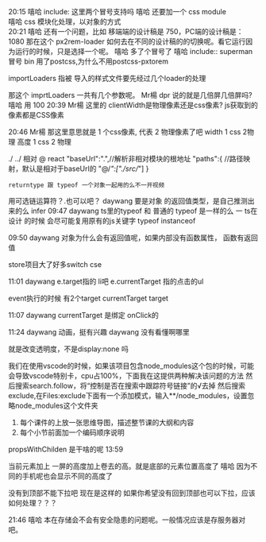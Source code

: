 20:15
嘻哈
include: 这里两个冒号支持吗 
嘻哈
还要加一个 css module  
嘻哈
css 模块化处理，以对象的方式  
20:21
嘻哈
还有一个问题，比如 移端端的设计稿是 750，PC端的设计稿是：1080 那在这个  px2rem-loader 如何去在不同的设计稿的的切换呢。看它运行因为运行的时候，只是选择一个呢。 
嘻哈
多了个冒号了 
嘻哈
include:: 
superman
冒号 
bin
用了postcss,为什么不用postcss-pxtorem 


importLoaders 指被 导入的样式文件要先经过几个loader的处理



那这个 imprtLoaders 一共有几个参数呢。 
Mr楊
dpr 说的就是几倍屏几倍屏吗? 
嘻哈
用 100 
20:39
Mr楊
这里的 clientWidth是物理像素还是css像素? 
js获取到的像素都是CSS像素


20:46
Mr楊
那这里意思就是 1 个css像素, 代表 2 物理像素了吧 
width 1 css 2物理
高度  1 css 2 物理

./ ../ 相对
@
react
"baseUrl":".",//解析非相对模块的根地址
    "paths":{ //路径映射，默认是相对于baseUrl的
      "@/*":["./src/*"]
    }

    returntype 跟 typeof 一个对象一起用的么不一开视频

    


用可选链运算符？.也可以吧？ 
daywang
要是对象  的返回值类型，是自己推测出来的么 infer
09:47
daywang
ts里的typeof 和 普通的 typeof 是一样的么  一
ts在设计 的时候 会尽可能复用原有的js关键字
typeof instanceof


09:50
daywang
对象为什么会有返回值呢，如果内部没有函数属性， 
函数有返回值


store项目大了好多switch cse 

11:01
daywang
e.target指的 li吧  e.currentTarget 指的点击的ul 

event执行的时候 有2个target
currentTarget
target

11:07
daywang
currentTarget 是绑定 onClick的 



11:24
daywang
动画，挺有兴趣 
daywang
没有看懂啊哪里 


就是改变透明度，不是display:none 吗 
 

我们在使用vscode的时候，如果该项目包含node_modules这个包的时候，可能会导致vscode特别卡，cpu占100%，下面我在这提供两种解决该问题的方法
然后搜索search.follow，将“控制是否在搜索中跟踪符号链接”的√去掉
然后搜索exclude,在Files:exclude下面有一个添加模式，输入**/node_modules，设置忽略node_modules这个文件夹



1. 每个课件的上放一张思维导图，描述整节课的大纲和内容
2. 每个小节前面加一个编码顺序说明


propsWithChilden 是干啥的呢 
13:59



当前元素加上 一屏的高度加上卷去的高。就是底部的元素位置高度了 
嘻哈
因为不同的手机呢也会显示不同的高度了 



没有到顶部不能下拉吧 
现在是这样的
如果你希望没有回到顶部也可以下拉，应该如何处理？？？


21:46
嘻哈
本在存储会不会有安全隐患的问题呢。一般情况应该是存服务器对吧。 

